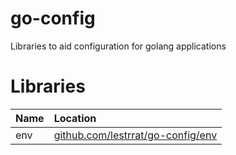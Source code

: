 # go-config

Libraries to aid configuration for golang applications

# Libraries

| Name | Location  |
|:-----|:----------|
| env  | [github.com/lestrrat/go-config/env](https://github.com/lestrrat/go-config/env) |